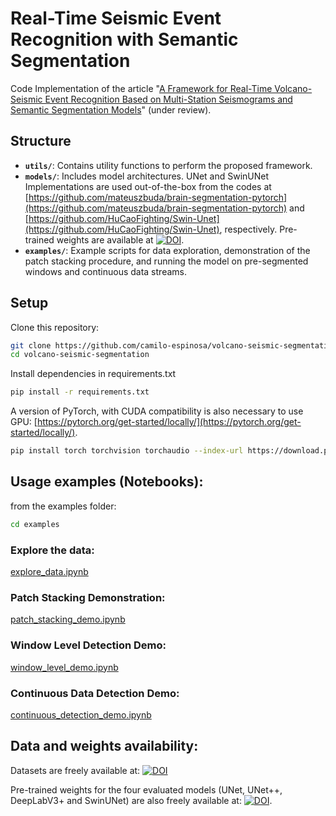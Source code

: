 
# Real-Time Seismic Event Recognition with Semantic Segmentation


Code Implementation of the article "[A Framework for Real-Time Volcano-Seismic Event Recognition Based on Multi-Station Seismograms and Semantic Segmentation Models](https://arxiv.org/abs/2410.20595)" (under review).

## Structure
- **`utils/`**: Contains utility functions to perform the proposed framework.
- **`models/`**: Includes model architectures. UNet and SwinUNet Implementations are used out-of-the-box from the codes at [https://github.com/mateuszbuda/brain-segmentation-pytorch](https://github.com/mateuszbuda/brain-segmentation-pytorch) and [https://github.com/HuCaoFighting/Swin-Unet](https://github.com/HuCaoFighting/Swin-Unet), respectively. Pre-trained weights are available at [![DOI](https://zenodo.org/badge/DOI/10.5281/zenodo.15098817.svg)](https://doi.org/10.5281/zenodo.15098817).
- **`examples/`**: Example scripts for data exploration, demonstration of the patch stacking procedure, and running the model on pre-segmented windows and continuous data streams.


## Setup
Clone this repository:
```bash
git clone https://github.com/camilo-espinosa/volcano-seismic-segmentation.git
cd volcano-seismic-segmentation
```
Install dependencies in requirements.txt

```bash
pip install -r requirements.txt
```
A version of PyTorch, with CUDA compatibility is also necessary to use GPU: [https://pytorch.org/get-started/locally/](https://pytorch.org/get-started/locally/).

```bash
pip install torch torchvision torchaudio --index-url https://download.pytorch.org/whl/cu124
```

## Usage examples (Notebooks):

from the examples folder:
```bash
cd examples
```
### Explore the data: 
[explore_data.ipynb](https://github.com/camilo-espinosa/volcano-seismic-segmentation/blob/main/examples/explore_data.ipynb)

### Patch Stacking Demonstration: 
[patch_stacking_demo.ipynb](https://github.com/camilo-espinosa/volcano-seismic-segmentation/blob/main/examples/patch_stacking_demo.ipynb)

### Window Level Detection Demo:
[window_level_demo.ipynb](https://github.com/camilo-espinosa/volcano-seismic-segmentation/blob/main/examples/window_level_demo.ipynb)

### Continuous Data Detection Demo:
[continuous_detection_demo.ipynb](https://github.com/camilo-espinosa/volcano-seismic-segmentation/blob/main/examples/continuous_detection_demo.ipynb)

## Data and weights availability:
Datasets are freely available at: 
[![DOI](https://zenodo.org/badge/DOI/10.5281/zenodo.15384923.svg)](https://doi.org/10.5281/zenodo.15384923)

Pre-trained weights for the four evaluated models (UNet, UNet++, DeepLabV3+ and SwinUNet) are also freely available at: 
[![DOI](https://zenodo.org/badge/DOI/10.5281/zenodo.15098817.svg)](https://doi.org/10.5281/zenodo.15098817).

